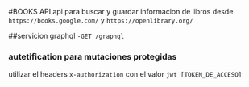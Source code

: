 #BOOKS API
api para buscar y guardar informacion de libros desde `https://books.google.com/` y `https://openlibrary.org/`

##servicion graphql
`-GET /graphql`

### autetification para mutaciones protegidas
utilizar el headers `x-authorization` con el valor `jwt [TOKEN_DE_ACCESO]`
